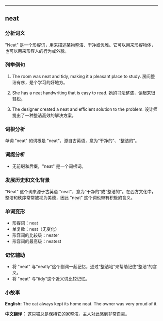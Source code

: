 
---------------
## neat
### 分析词义
"Neat" 是一个形容词，用来描述某物整洁、干净或优雅。它可以用来形容物体，也可以用来形容人的行为或外貌。

### 列举例句
1. The room was neat and tidy, making it a pleasant place to study.
   房间整洁有序，是个学习的好地方。

2. She has a neat handwriting that is easy to read.
   她的书法整洁，读起来很轻松。

3. The designer created a neat and efficient solution to the problem.
   设计师提出了一种整洁高效的解决方案。

### 词根分析
单词 "neat" 的词根是 "neat"，源自古英语，意为“干净的”、“整洁的”。

### 词缀分析
- 无前缀和后缀，"neat" 是一个词根词。

### 发展历史和文化背景
"Neat" 这个词来源于古英语 "neat"，意为“干净的”或“整洁的”。在西方文化中，整洁和秩序常常被视为美德，因此 "neat" 这个词也带有积极的含义。

### 单词变形
- 形容词：neat
- 单复数：neat（无变化）
- 形容词的比较级：neater
- 形容词的最高级：neatest

### 记忆辅助
- 将 "neat" 与“neatly”这个副词一起记忆，通过“整洁地”来帮助记住“整洁”的含义。
- 将 "neat" 与“tidy”这个近义词比较记忆。

### 小故事
**English:**
The cat always kept its home neat. The owner was very proud of it.

**中文翻译：**
这只猫总是保持它的家整洁。主人对此感到非常自豪。

